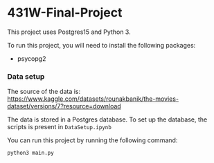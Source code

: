 # 431W-Final-Project

This project uses Postgres15 and Python 3.

To run this project, you will need to install the following packages:
- psycopg2


### Data setup

The source of the data is:
https://www.kaggle.com/datasets/rounakbanik/the-movies-dataset/versions/7?resource=download

The data is stored in a Postgres database. To set up the database,
the scripts is present in `DataSetup.ipynb`

You can run this project by running the following command:
```
python3 main.py
```